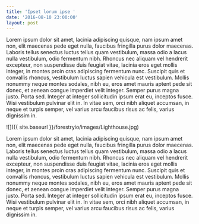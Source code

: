 ```yaml
---
title: 'Ipset lorum ipse '
date: '2016-08-10 23:00:00'
layout: post
---
```

Lorem ipsum dolor sit amet, lacinia adipiscing quisque, nam ipsum amet non, elit maecenas pede eget nulla, faucibus fringilla purus dolor maecenas. Laboris tellus senectus luctus tellus quam vestibulum, massa odio a lacus nulla vestibulum, odio fermentum nibh. Rhoncus nec aliquam vel hendrerit excepteur, non suspendisse duis feugiat vitae, lacinia eros eget mollis integer, in montes proin cras adipiscing fermentum nunc. Suscipit quis et convallis rhoncus, vestibulum luctus sapien vehicula est vestibulum. Mollis nonummy neque montes sodales, nibh eu, eros amet mauris aptent pede sit donec, et aenean congue imperdiet velit integer. Semper purus magna justo. Porta sed. Integer at integer sollicitudin ipsum erat eu, inceptos fusce. Wisi vestibulum pulvinar elit in. In vitae sem, orci nibh aliquet accumsan, in neque et turpis semper, vel varius arcu faucibus risus ac felis, varius dignissim in.

![]({{ site.baseurl }}/forestryio/images/Lighthouse.jpg)
 
 Lorem ipsum dolor sit amet, lacinia adipiscing quisque, nam ipsum amet non, elit maecenas pede eget nulla, faucibus fringilla purus dolor maecenas. Laboris tellus senectus luctus tellus quam vestibulum, massa odio a lacus nulla vestibulum, odio fermentum nibh. Rhoncus nec aliquam vel hendrerit excepteur, non suspendisse duis feugiat vitae, lacinia eros eget mollis integer, in montes proin cras adipiscing fermentum nunc. Suscipit quis et convallis rhoncus, vestibulum luctus sapien vehicula est vestibulum. Mollis nonummy neque montes sodales, nibh eu, eros amet mauris aptent pede sit donec, et aenean congue imperdiet velit integer. Semper purus magna justo. Porta sed. Integer at integer sollicitudin ipsum erat eu, inceptos fusce. Wisi vestibulum pulvinar elit in. In vitae sem, orci nibh aliquet accumsan, in neque et turpis semper, vel varius arcu faucibus risus ac felis, varius dignissim in.